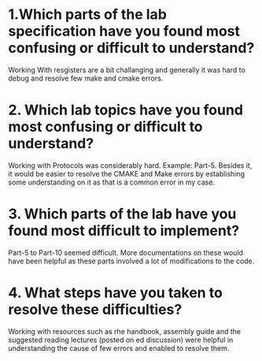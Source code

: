 # 1.Which parts of the lab specification have you found most confusing or difficult to understand?

Working With resgisters are a bit challanging and generally it was hard to debug and resolve few make and cmake errors.


# 2. Which lab topics have you found most confusing or difficult to understand?
Working with Protocols was considerably hard. Example: Part-5. Besides it, it would be easier to resolve the CMAKE and Make errors by establishing some understanding on it as that is a common error in my case.


# 3. Which parts of the lab have you found most difficult to implement?
Part-5 to Part-10 seemed difficult. More documentations on these would have been helpful as these parts involved a lot of modifications to the code.

# 4. What steps have you taken to resolve these difficulties?
Working with resources such as rhe handbook, assembly guide and the suggested reading lectures (posted on ed discussion) were helpful in understanding the cause of few errors and enabled to resolve them.
